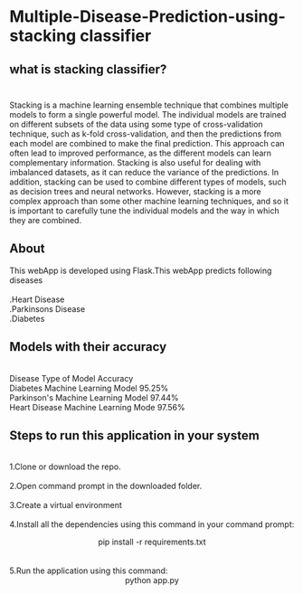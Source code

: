# Multiple-Disease-Prediction-using-stacking classifier
<h2><b>what is stacking classifier?<br><br></b></h2>
Stacking is a machine learning ensemble technique that combines multiple models to form a single powerful model. The individual models are trained on different subsets of the data using some type of cross-validation technique, such as k-fold cross-validation, and then the predictions from each model are combined to make the final prediction. This approach can often lead to improved performance, as the different models can learn complementary information. Stacking is also useful for dealing with imbalanced datasets, as it can reduce the variance of the predictions. In addition, stacking can be used to combine different types of models, such as decision trees and neural networks. However, stacking is a more complex approach than some other machine learning techniques, and so it is important to carefully tune the individual models and the way in which they are combined.
<h2><b>About</b></h2>

This webApp is developed using Flask.This webApp predicts following diseases<br>
<br>.Heart Disease
<br>.Parkinsons Disease
<br>.Diabetes

<h2><b>Models with their accuracy</b></h2>

<br>Disease  	          Type of Model	       Accuracy
<br>Diabetes	      Machine Learning Model	  95.25%
<br>Parkinson's     Machine Learning Model	  97.44%
<br>Heart Disease	  Machine Learning Mode     97.56%

<h2><b>Steps to run this application in your system</b></h2>

<br>1.Clone or download the repo.<br>
<br>2.Open command prompt in the downloaded folder.<br>
<br>3.Create a virtual environment<br>
<br>4.Install all the dependencies using this command in your command prompt:
        <br><center>pip install -r requirements.txt</center><br>
<br>5.Run the application using this command:
          <br><center> python app.py</center>

